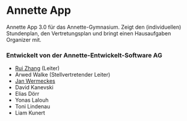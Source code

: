 # Annette App
Annette App 3.0 für das Annette-Gymnasium. Zeigt den (individuellen) Stundenplan, den Vertretungsplan und bringt einen Hausaufgaben Organizer mit.

### Entwickelt von der Annette-Entwickelt-Software AG

- [Rui Zhang](https://website-totallyinformatik.vercel.app/) (Leiter)
- Arwed Walke (Stellvertretender Leiter)
- [Jan Wermeckes](http://janw.bplaced.net/)
- David Kanevski
- Elias Dörr
- Yonas Lalouh
- Toni Lindenau
- Liam Kunert
